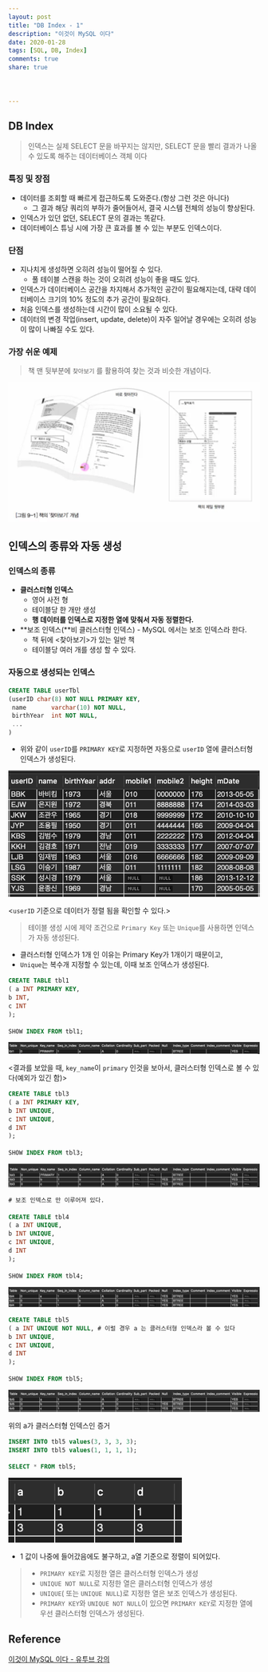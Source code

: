 ```yaml
---
layout: post
title: "DB Index - 1"
description: "이것이 MySQL 이다"
date: 2020-01-28
tags: [SQL, DB, Index]
comments: true
share: true



---
```




## DB Index

> 인덱스는 실제 SELECT 문을 바꾸지는 않지만, SELECT 문을 빨리 결과가 나올 수 있도록 해주는 데이터베이스 객체 이다

### 특징 및 장점

* 데이터를 조회할 때 빠르게 접근하도록 도와준다.(항상 그런 것은 아니다)
  * 그 결과 해당 쿼리의 부하가 줄어들어서, 결국 시스템 전체의 성능이 향상된다.
* 인덱스가 있던 없던, SELECT 문의 결과는 똑같다.
* 데이터베이스 튜닝 시에 가장 큰 효과를 볼 수 있는 부분도 인덱스이다.



### 단점

* 지나치게 생성하면 오히려 성능이 떨어질 수 있다.
  * 풀 테이블 스캔을 하는 것이 오히려 성능이 좋을 때도 있다.
* 인덱스가 데이터베이스 공간을 차지해서 추가적인 공간이 필요해지는데, 대략 데이터베이스 크기의 10% 정도의 추가 공간이 필요하다.
* 처음 인덱스를 생성하는데 시간이 많이 소요될 수 있다.
* 데이터의 변경 작업(insert, update, delete)이 자주 일어날 경우에는 오히려 성능이 많이 나빠질 수도 있다.

### 가장 쉬운 예제

> 책 맨 뒷부분에 `찾아보기` 를 활용하여 찾는 것과 비슷한 개념이다.

![image-20200130231739515](/images/image-20200130231739515.png)



## 인덱스의 종류와 자동 생성

### 인덱스의 종류

* **클러스터형 인덱스**
  * 영어 사전 형
  * 테이블당 한 개만 생성
  * **행 데이터를 인덱스로 지정한 열에 맞춰서 자동 정렬한다.**
* **보조 인덱스(**비 클러스터형 인덱스) - MySQL 에서는 보조 인덱스라 한다.
  * 책 뒤에 <찾아보기>가 있는 일반 책
  * 테이블당 여러 개를 생성 할 수 있다.



### 자동으로 생성되는 인덱스

~~~sql
CREATE TABLE userTbl
(userID char(8) NOT NULL PRIMARY KEY,
 name		varchar(10) NOT NULL,
 birthYear	int NOT NULL,
 ...
)
~~~

* 위와 같이 `userID`를 `PRIMARY KEY`로 지정하면 자동으로 `userID` 열에 클러스터형 인덱스가 생성된다.

![image-20200130233430474](/images/image-20200130233430474.png)

<`userID` 기준으로 데이터가 정렬 됨을 확인할 수 있다.>

> 테이블 생성 시에 제약 조건으로 `Primary Key` 또는 `Unique`를 사용하면 인덱스가 자동 생성된다.

* 클러스터형 인덱스가 1개 인 이유는 Primary Key가 1개이기 때문이고,
* `Unique`는 복수개 지정할 수 있는데, 이때 보조 인덱스가 생성된다.



```sql
CREATE TABLE tbl1
( a INT PRIMARY KEY,
b INT,
c INT
);

SHOW INDEX FROM tbl1;
```

![image-20200130233846718](/images/image-20200130233846718.png)

<결과를 보았을 때, `key_name`이 `primary` 인것을 보아서, 클러스터형 인덱스로 볼 수 있다(예외가 있긴 함)>



```sql
CREATE TABLE tbl3
( a INT PRIMARY KEY,
b INT UNIQUE,
c INT UNIQUE,
d INT
);

SHOW INDEX FROM tbl3;
```

![image-20200130234154798](/images/image-20200130234154798.png)



```sql
# 보조 인덱스로 만 이루어져 있다.

CREATE TABLE tbl4
( a INT UNIQUE,
b INT UNIQUE,
c INT UNIQUE,
d INT
);

SHOW INDEX FROM tbl4;
```

![image-20200130234325051](/images/image-20200130234325051.png)



```sql
CREATE TABLE tbl5
( a INT UNIQUE NOT NULL, # 이럴 경우 a 는 클러스터형 인덱스라 볼 수 있다
b INT UNIQUE,
c INT UNIQUE,
d INT
);

SHOW INDEX FROM tbl5;
```

![image-20200130234436257](/images/image-20200130234436257.png)



위의 a가 클러스터형 인덱스인 증거

```sql
INSERT INTO tbl5 values(3, 3, 3, 3);
INSERT INTO tbl5 values(1, 1, 1, 1);

SELECT * FROM tbl5;
```

![image-20200130234812827](/images/image-20200130234812827.png)

* 1 값이 나중에 들어갔음에도 불구하고, a열 기준으로 정렬이 되어있다.



> * `PRIMARY KEY`로 지정한 열은 클러스터형 인덱스가 생성
> * `UNIQUE NOT NULL`로 지정한 열은 클러스터형 인덱스가 생성
> * `UNIQUE`( 또는 `UNIQUE NULL`)로 지정한 열은 보조 인덱스가 생성된다.
> * `PRIMARY KEY`와 `UNIQUE NOT NULL`이 있으면 `PRIMARY KEY`로 지정한 열에 우선 클러스터형 인덱스가 생성된다.



## Reference

[이것이 MySQL 이다 - 유투브 강의]()